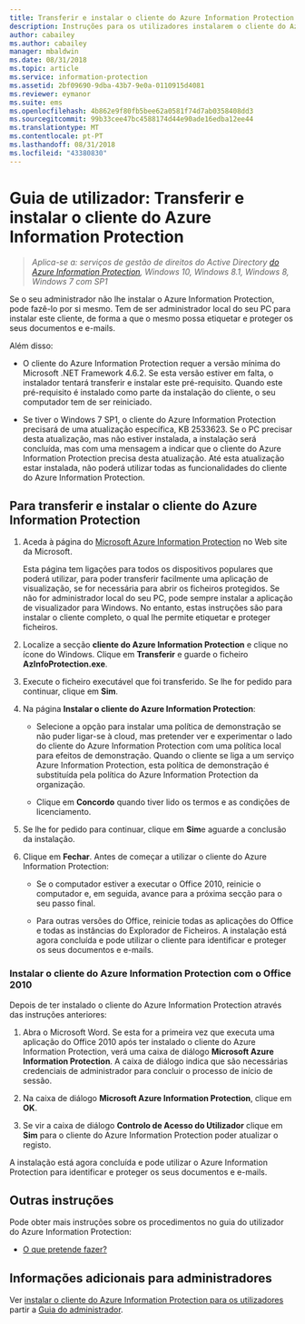 ```yaml
---
title: Transferir e instalar o cliente do Azure Information Protection
description: Instruções para os utilizadores instalarem o cliente do Azure Information Protection para Windows, para que possa classificar e proteger os seus documentos e e-mails.
author: cabailey
ms.author: cabailey
manager: mbaldwin
ms.date: 08/31/2018
ms.topic: article
ms.service: information-protection
ms.assetid: 2bf09690-9dba-43b7-9e0a-0110915d4081
ms.reviewer: eymanor
ms.suite: ems
ms.openlocfilehash: 4b862e9f80fb5bee62a0581f74d7ab0358408dd3
ms.sourcegitcommit: 99b33cee47bc4588174d44e90ade16edba12ee44
ms.translationtype: MT
ms.contentlocale: pt-PT
ms.lasthandoff: 08/31/2018
ms.locfileid: "43380830"
---
```

# <a name="user-guide-download-and-install-the-azure-information-protection-client"></a>Guia de utilizador: Transferir e instalar o cliente do Azure Information Protection

>*Aplica-se a: serviços de gestão de direitos do Active Directory [do Azure Information Protection](https://azure.microsoft.com/pricing/details/information-protection), Windows 10, Windows 8.1, Windows 8, Windows 7 com SP1*

Se o seu administrador não lhe instalar o Azure Information Protection, pode fazê-lo por si mesmo. Tem de ser administrador local do seu PC para instalar este cliente, de forma a que o mesmo possa etiquetar e proteger os seus documentos e e-mails.

Além disso:

- O cliente do Azure Information Protection requer a versão mínima do Microsoft .NET Framework 4.6.2. Se esta versão estiver em falta, o instalador tentará transferir e instalar este pré-requisito. Quando este pré-requisito é instalado como parte da instalação do cliente, o seu computador tem de ser reiniciado.

- Se tiver o Windows 7 SP1, o cliente do Azure Information Protection precisará de uma atualização específica, KB 2533623. Se o PC precisar desta atualização, mas não estiver instalada, a instalação será concluída, mas com uma mensagem a indicar que o cliente do Azure Information Protection precisa desta atualização. Até esta atualização estar instalada, não poderá utilizar todas as funcionalidades do cliente do Azure Information Protection. 

## <a name="to-download-and-install-the-azure-information-protection-client"></a>Para transferir e instalar o cliente do Azure Information Protection    

1.  Aceda à página do [Microsoft Azure Information Protection](https://go.microsoft.com/fwlink/?LinkId=303970) no Web site da Microsoft.

    Esta página tem ligações para todos os dispositivos populares que poderá utilizar, para poder transferir facilmente uma aplicação de visualização, se for necessária para abrir os ficheiros protegidos. Se não for administrador local do seu PC, pode sempre instalar a aplicação de visualizador para Windows. No entanto, estas instruções são para instalar o cliente completo, o qual lhe permite etiquetar e proteger ficheiros. 

2. Localize a secção **cliente do Azure Information Protection** e clique no ícone do Windows. Clique em **Transferir** e guarde o ficheiro **AzInfoProtection.exe**.     

3. Execute o ficheiro executável que foi transferido. Se lhe for pedido para continuar, clique em **Sim**.    

4. Na página **Instalar o cliente do Azure Information Protection**:     
    - Selecione a opção para instalar uma política de demonstração se não puder ligar-se à cloud, mas pretender ver e experimentar o lado do cliente do Azure Information Protection com uma política local para efeitos de demonstração. Quando o cliente se liga a um serviço Azure Information Protection, esta política de demonstração é substituída pela política do Azure Information Protection da organização.    

    - Clique em **Concordo** quando tiver lido os termos e as condições de licenciamento.    

5. Se lhe for pedido para continuar, clique em **Sim**e aguarde a conclusão da instalação.    

6. Clique em **Fechar**. Antes de começar a utilizar o cliente do Azure Information Protection:    

    - Se o computador estiver a executar o Office 2010, reinicie o computador e, em seguida, avance para a próxima secção para o seu passo final.    
        
    - Para outras versões do Office, reinicie todas as aplicações do Office e todas as instâncias do Explorador de Ficheiros. A instalação está agora concluída e pode utilizar o cliente para identificar e proteger os seus documentos e e-mails.    

### <a name="installing-the-azure-information-protection-client-with-office-2010"></a>Instalar o cliente do Azure Information Protection com o Office 2010    
Depois de ter instalado o cliente do Azure Information Protection através das instruções anteriores:    

1. Abra o Microsoft Word. Se esta for a primeira vez que executa uma aplicação do Office 2010 após ter instalado o cliente do Azure Information Protection, verá uma caixa de diálogo **Microsoft Azure Information Protection**. A caixa de diálogo indica que são necessárias credenciais de administrador para concluir o processo de início de sessão.

2. Na caixa de diálogo **Microsoft Azure Information Protection**, clique em **OK**.

3. Se vir a caixa de diálogo **Controlo de Acesso do Utilizador** clique em **Sim** para o cliente do Azure Information Protection poder atualizar o registo.

A instalação está agora concluída e pode utilizar o Azure Information Protection para identificar e proteger os seus documentos e e-mails.

## <a name="other-instructions"></a>Outras instruções    
Pode obter mais instruções sobre os procedimentos no guia do utilizador do Azure Information Protection:

- [O que pretende fazer?](client-user-guide.md#what-do-you-want-to-do)

## <a name="additional-information-for-administrators"></a>Informações adicionais para administradores    
Ver [instalar o cliente do Azure Information Protection para os utilizadores](client-admin-guide-install.md) partir a [Guia do administrador](client-admin-guide.md).
 
  
